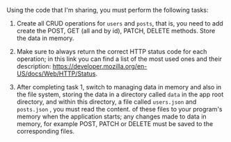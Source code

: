 Using the code that I'm sharing, you must perform the following tasks:

1. Create all CRUD operations for `users` and `posts`, that is, you need to add create the POST, GET (all and by id), PATCH, DELETE methods. Store the data in memory.

2. Make sure to always return the correct HTTP status code for each operation; in this link you can find a list of the most used ones and their description: https://developer.mozilla.org/en-US/docs/Web/HTTP/Status.

3. After completing task 1, switch to managing data in memory and also in the file system, storing the data in a directory called `data` in the app root directory, and within this directory, a file called `users.json` and `posts.json` , you must read the content. of these files to your program's memory when the application starts; any changes made to data in memory, for example POST, PATCH or DELETE must be saved to the corresponding files.
